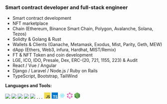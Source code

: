 ### Smart contract developer and full-stack engineer

- Smart contract development
- NFT marketplace
- Chain (Ethereum, Binance Smart Chain, Polygon, Avalanche, Solana, Tezos)
- Solidty & Golang & Rust
- Wallets & Clients (Ganache, Metamask, Exodus, Mist, Parity, Geth, MEW)
- dApp (Ethers, Web3, infura, Hardhat, MIST/Remix)
- FT & NFT Token and coin development
- LGE, ICO, IDO, Presale, Dex, ERC-(20, 721, 1155, 223) & Audit
- React / Vue / Angular
- Django / Laravel / Node.js / Ruby on Rails
- TypeScript, Bootstrap, TailWind

**Languages and Tools:**

<code><img height="20" src="https://user-images.githubusercontent.com/74809639/132494407-50222b2c-c90b-4a3c-93c1-0c984a61088f.png"></code>
<code><img height="20" src="https://user-images.githubusercontent.com/74809639/132494428-245bd0a8-9fdf-4a23-9b06-ce3592a89d42.png"></code>
<code><img height="20" src="https://user-images.githubusercontent.com/74809639/132494453-5d94c991-bbc6-491c-a332-2f7d224a5a5a.png"></code>
<code><img height="20" src="https://user-images.githubusercontent.com/74809639/132494476-888deae2-ec85-4da9-8622-da1f25dd9c3c.png"></code>
<code><img height="20" src="https://user-images.githubusercontent.com/74809639/132494494-8c866d35-1d92-4458-a179-6aa1ec0e916d.png"></code>
<code>...</code>
<code><img height="20" src="https://raw.githubusercontent.com/github/explore/80688e429a7d4ef2fca1e82350fe8e3517d3494d/topics/javascript/javascript.png"></code>
<code><img height="20" src="https://raw.githubusercontent.com/github/explore/80688e429a7d4ef2fca1e82350fe8e3517d3494d/topics/typescript/typescript.png"></code>
<code><img height="20" src="https://raw.githubusercontent.com/github/explore/80688e429a7d4ef2fca1e82350fe8e3517d3494d/topics/react/react.png"></code>
<code><img height="20" src="https://raw.githubusercontent.com/github/explore/5c058a388828bb5fde0bcafd4bc867b5bb3f26f3/topics/graphql/graphql.png"></code>
<code><img height="20" src="https://raw.githubusercontent.com/github/explore/80688e429a7d4ef2fca1e82350fe8e3517d3494d/topics/nodejs/nodejs.png"></code>


